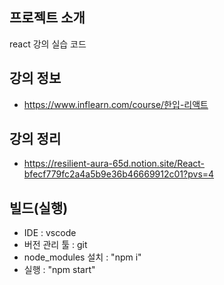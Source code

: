 ## 프로젝트 소개

react 강의 실습 코드

## 강의 정보

- https://www.inflearn.com/course/한입-리액트

## 강의 정리

- https://resilient-aura-65d.notion.site/React-bfecf779fc2a4a5b9e36b46669912c01?pvs=4

## 빌드(실행)
- IDE : vscode
- 버전 관리 툴 : git
- node_modules 설치 : "npm i"
- 실행 : "npm start"
